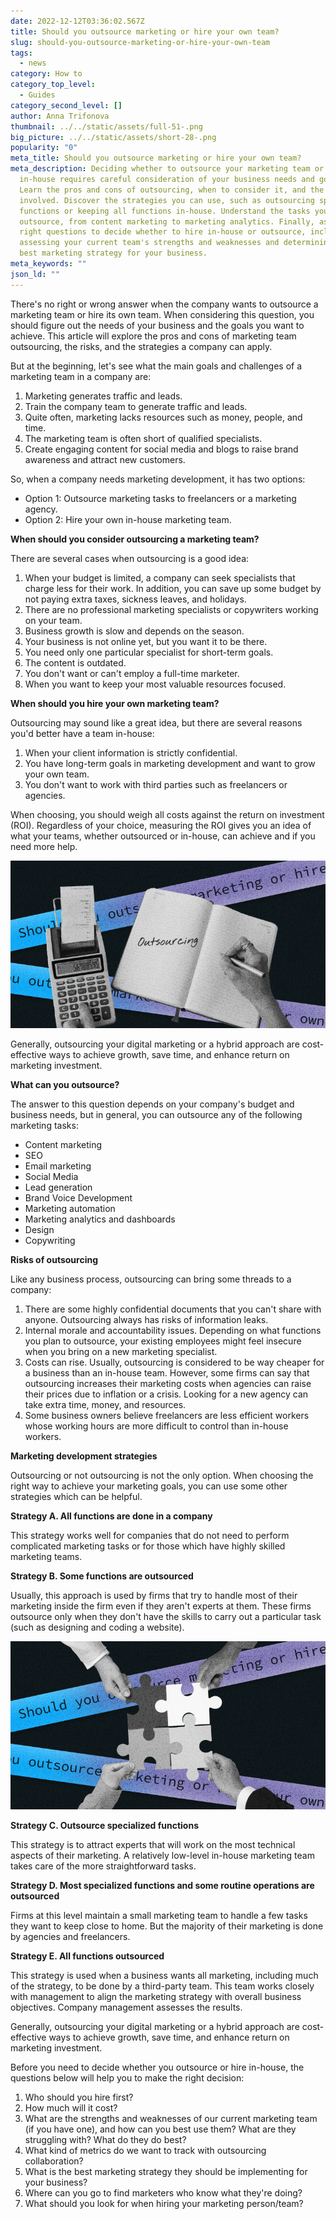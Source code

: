 ```yaml
---
date: 2022-12-12T03:36:02.567Z
title: Should you outsource marketing or hire your own team?
slug: should-you-outsource-marketing-or-hire-your-own-team
tags:
  - news
category: How to
category_top_level:
  - Guides
category_second_level: []
author: Anna Trifonova
thumbnail: ../../static/assets/full-51-.png
big_picture: ../../static/assets/short-28-.png
popularity: "0"
meta_title: Should you outsource marketing or hire your own team?
meta_description: Deciding whether to outsource your marketing team or hire
  in-house requires careful consideration of your business needs and goals.
  Learn the pros and cons of outsourcing, when to consider it, and the risks
  involved. Discover the strategies you can use, such as outsourcing specialized
  functions or keeping all functions in-house. Understand the tasks you can
  outsource, from content marketing to marketing analytics. Finally, ask the
  right questions to decide whether to hire in-house or outsource, including
  assessing your current team's strengths and weaknesses and determining the
  best marketing strategy for your business.
meta_keywords: ""
json_ld: ""
---
```

There's no right or wrong answer when the company wants to outsource a marketing team or hire its own team. When considering this question, you should figure out the needs of your business and the goals you want to achieve. This article will explore the pros and cons of marketing team outsourcing, the risks, and the strategies a company can apply. 

But at the beginning, let's see what the main goals and challenges of a marketing team in a company are:

1. Marketing generates traffic and leads. 
2. Train the company team to generate traffic and leads.
3. Quite often, marketing lacks resources such as money, people, and time.
4. The marketing team is often short of qualified specialists.
5. Create engaging content for social media and blogs to raise brand awareness and attract new customers.

So, when a company needs marketing development, it has two options: 

* Option 1: Outsource marketing tasks to freelancers or a marketing agency. 
* Option 2: Hire your own in-house marketing team.

**When should you consider outsourcing a marketing team?**

There are several cases when outsourcing is a good idea: 

1. When your budget is limited, a company can seek specialists that charge less for their work. In addition, you can save up some budget by not paying extra taxes, sickness leaves, and holidays. 
2. There are no professional marketing specialists or copywriters working on your team.
3. Business growth is slow and depends on the season.
4. Your business is not online yet, but you want it to be there. 
5. You need only one particular specialist for short-term goals.
6. The content is outdated.
7. You don't want or can't employ a full-time marketer. 
8. When you want to keep your most valuable resources focused.

**When should you hire your own marketing team?**

Outsourcing may sound like a great idea, but there are several reasons you'd better have a team in-house:

1. When your client information is strictly confidential.
2. You have long-term goals in marketing development and want to grow your own team.
3. You don't want to work with third parties such as freelancers or agencies.

When choosing, you should weigh all costs against the return on investment (ROI). Regardless of your choice, measuring the ROI gives you an idea of what your teams, whether outsourced or in-house, can achieve and if you need more help. 

![Outsourcing](../../static/assets/full-52-.png "Outsourcing")

Generally, outsourcing your digital marketing or a hybrid approach are cost-effective ways to achieve growth, save time, and enhance return on marketing investment.  

**What can you outsource?**

The answer to this question depends on your company's budget and business needs, but in general, you can outsource any of the following marketing tasks:

* Content marketing 
* SEO
* Email marketing 
* Social Media
* Lead generation 
* Brand Voice Development 
* Marketing automation 
* Marketing analytics and dashboards 
* Design 
* Copywriting 

**Risks of outsourcing** 

Like any business process, outsourcing can bring some threads to a company: 

1. There are some highly confidential documents that you can't share with anyone. Outsourcing always has risks of information leaks. 
2. Internal morale and accountability issues. Depending on what functions you plan to outsource, your existing employees might feel insecure when you bring on a new marketing specialist. 
3. Costs can rise. Usually, outsourcing is considered to be way cheaper for a business than an in-house team. However, some firms can say that outsourcing increases their marketing costs when agencies can raise their prices due to inflation or a crisis. Looking for a new agency can take extra time, money, and resources. 
4. Some business owners believe freelancers are less efficient workers whose working hours are more difficult to control than in-house workers.

**Marketing development strategies**

Outsourcing or not outsourcing is not the only option. When choosing the right way to achieve your marketing goals, you can use some other strategies which can be helpful. 

**Strategy A. All functions are done in a company**

This strategy works well for companies that do not need to perform complicated marketing tasks or for those which have highly skilled marketing teams. 

**Strategy B. Some functions are outsourced**

Usually, this approach is used by firms that try to handle most of their marketing inside the firm even if they aren't experts at them. These firms outsource only when they don't have the skills to carry out a particular task (such as designing and coding a website).

![Some functions are outsourced](../../static/assets/full-53-.png "Some functions are outsourced")

**Strategy C. Outsource specialized functions**

This strategy is to attract experts that will work on the most technical aspects of their marketing. A relatively low-level in-house marketing team takes care of the more straightforward tasks.

**Strategy D. Most specialized functions and some routine operations are outsourced**

Firms at this level maintain a small marketing team to handle a few tasks they want to keep close to home. But the majority of their marketing is done by agencies and freelancers. 

**Strategy E. All functions outsourced**

This strategy is used when a business wants all marketing, including much of the strategy, to be done by a third-party team. This team works closely with management to align the marketing strategy with overall business objectives. Company management assesses the results. 

Generally, outsourcing your digital marketing or a hybrid approach are cost-effective ways to achieve growth, save time, and enhance return on marketing investment.  

Before you need to decide whether you outsource or hire in-house, the questions below will help you to make the right decision: 

1. Who should you hire first?
2. How much will it cost?
3. What are the strengths and weaknesses of our current marketing team (if you have one), and how can you best use them? What are they struggling with? What do they do best?
4. What kind of metrics do we want to track with outsourcing collaboration?
5. What is the best marketing strategy they should be implementing for your business?
6. Where can you go to find marketers who know what they're doing?
7. What should you look for when hiring your marketing person/team?